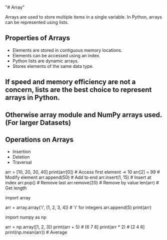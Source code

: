 "# Array" 

Arrays are used to store multiple items in a single variable. In Python, arrays can be represented using lists.

## Properties of Arrays
- Elements are stored in contiguous memory locations.
- Elements can be accessed using an index.
- Python lists are dynamic arrays.
- Stores elements of the same data type.

## If speed and memory efficiency are not a concern, lists are  the best choice to represent arrays in Python.
## Otherwise array module and NumPy arrays used.(For larger Datasets)

## Operations on Arrays
- Insertion
- Deletion
- Traversal

arr = [10, 20, 30, 40]
print(arr[0])       # Access first element → 10
arr[2] = 99         # Modify element
arr.append(50)      # Add to end
arr.insert(1, 15)   # Insert at index
arr.pop()           # Remove last
arr.remove(20)      # Remove by value
len(arr)            # Get length


import array

arr = array.array('i', [1, 2, 3, 4])  # 'i' for integers
arr.append(5)
print(arr)


import numpy as np

arr = np.array([1, 2, 3])
print(arr + 5)          # [6 7 8]
print(arr * 2)          # [2 4 6]
print(np.mean(arr))     # Average




